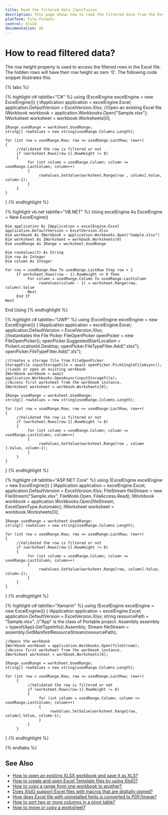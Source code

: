 ```yaml
---
title: Read the filtered data |Syncfusion
description: This page shows how to read the filtered data from the Excel file using Syncfusion .NET Excel library (XlsIO).
platform: File-formats
control: XlsIO
documentation: UG
---
```


# How to read filtered data?

The row height property is used to access the filtered rows in the Excel file. The hidden rows will have their row height as zero '0'. The following code snippet illustrates this.

{% tabs %}  

{% highlight c# tabtitle="C#" %}
using (ExcelEngine excelEngine = new ExcelEngine())
{
    IApplication application = excelEngine.Excel;
    application.DefaultVersion = ExcelVersion.Xlsx;
    //Open an existing Excel file
    IWorkbook workbook = application.Workbooks.Open("Sample.xlsx");
    IWorksheet worksheet = workbook.Worksheets[0];
	
    IRange usedRange = worksheet.UsedRange;
    string[] rowValues = new string[usedRange.Columns.Length];

    for (int row = usedRange.Row; row <= usedRange.LastRow; row++)
    {
         //Validated the row is filtered or not
         if (worksheet.Rows[row-1].RowHeight != 0)
         {
              for (int column = usedRange.Column; column <= usedRange.LastColumn; column++)
              {
                   rowValues.SetValue(worksheet.Range[row , column].Value, column-1);
              }
         }
    }
}
{% endhighlight %}

{% highlight vb.net tabtitle="VB.NET" %}
Using excelEngine As ExcelEngine = New ExcelEngine()

    Dim application As IApplication = excelEngine.Excel
    application.DefaultVersion = ExcelVersion.Xlsx
    Dim workbook As IWorkbook = application.Workbooks.Open("Sample.xlsx")
    Dim worksheet As IWorksheet = workbook.Worksheets(0)
    Dim usedRange As IRange = worksheet.UsedRange

    Dim rowValues(3) As String
    Dim row As Integer
    Dim column As Integer

    For row = usedRange.Row To usedRange.LastRow Step row + 1
         If worksheet.Rows(row - 1).RowHeight <> 0 Then
              For column = usedRange.Column To usedRange.LastColumn
                   rowValues(column - 1) = worksheet.Range(row, column).Value
              Next
         End If
    Next

End Using
{% endhighlight %}

{% highlight c# tabtitle="UWP" %}
using (ExcelEngine excelEngine = new ExcelEngine())
{
    IApplication application = excelEngine.Excel;
    application.DefaultVersion = ExcelVersion.Xlsx;    
    //Instantiates the File Picker
    FileOpenPicker openPicker = new FileOpenPicker();
    openPicker.SuggestedStartLocation = PickerLocationId.Desktop;
    openPicker.FileTypeFilter.Add(".xlsx");
    openPicker.FileTypeFilter.Add(".xls");

    //Creates a storage file from FileOpenPicker
    StorageFile inputStorageFile = await openPicker.PickSingleFileAsync();
    //Loads or open an existing workbook
    IWorkbook workbook = await application.Workbooks.OpenAsync(inputStorageFile);
    //Access first worksheet from the workbook instance.
    IWorksheet worksheet = workbook.Worksheets[0];

    IRange usedRange = worksheet.UsedRange;
    string[] rowValues = new string[usedRange.Columns.Length];

    for (int row = usedRange.Row; row <= usedRange.LastRow; row++)
    {
         //Validated the row is filtered or not
         if (worksheet.Rows[row-1].RowHeight != 0)
         {
              for (int column = usedRange.Column; column <= usedRange.LastColumn; column++)
              {
                   rowValues.SetValue(worksheet.Range[row , column ].Value, column-1);
              }
         }
    }
}
{% endhighlight %}

{% highlight c# tabtitle="ASP.NET Core" %}
using (ExcelEngine excelEngine = new ExcelEngine())
{
    IApplication application = excelEngine.Excel;
    application.DefaultVersion = ExcelVersion.Xlsx;
    FileStream fileStream = new FileStream("Sample.xlsx", FileMode.Open, FileAccess.Read);
    IWorkbook workbook = application.Workbooks.Open(fileStream, ExcelOpenType.Automatic);
    IWorksheet worksheet = workbook.Worksheets[0];
	
    IRange usedRange = worksheet.UsedRange;
    string[] rowValues = new string[usedRange.Columns.Length];

    for (int row = usedRange.Row; row <= usedRange.LastRow; row++)
    {
         //Validated the row is filtered or not
         if (worksheet.Rows[row-1].RowHeight != 0)
         {
              for (int column = usedRange.Column; column <= usedRange.LastColumn; column++)
              {
                   rowValues.SetValue(worksheet.Range[row, column].Value, column-1);
              }
         }
    }
}
{% endhighlight %}

{% highlight c# tabtitle="Xamarin" %}
using (ExcelEngine excelEngine = new ExcelEngine())
{
    IApplication application = excelEngine.Excel;
    application.DefaultVersion = ExcelVersion.Xlsx;
    string resourcePath = "Sample.xlsx";
    //"App" is the class of Portable project.
    Assembly assembly = typeof(App).GetTypeInfo().Assembly;
    Stream fileStream = assembly.GetManifestResourceStream(resourcePath);
	
    //Opens the workbook 
    IWorkbook workbook = application.Workbooks.Open(fileStream);                        
    //Access first worksheet from the workbook instance.
    IWorksheet worksheet = workbook.Worksheets[0];

    IRange usedRange = worksheet.UsedRange;
    string[] rowValues = new string[usedRange.Columns.Length];

    for (int row = usedRange.Row; row <= usedRange.LastRow; row++)
         {
              //Validated the row is filtered or not
              if (worksheet.Rows[row-1].RowHeight != 0)
              {
                   for (int column = usedRange.Column; column <= usedRange.LastColumn; column++)
                   {
                        rowValues.SetValue(worksheet.Range[row, column].Value, column-1);                        
                   }
              }
         }
}
{% endhighlight %}

{% endtabs %}  

## See Also

* [How to open an existing XLSX workbook and save it as XLS?](how-to-open-an-existing-xlsx-workbook-and-save-it-as-xls)
* [How to create and open Excel Template files by using XlsIO?](how-to-create-and-open-excel-template-files-by-using-xlsio)
* [How to copy a range from one workbook to another?](how-to-copy-a-range-from-one-workbook-to-another)
* [Does XlsIO support Excel files with macros that are digitally signed?](does-xlsio-support-excel-files-with-macros-that-are-digitally-signed)
* [How does Excel file with uninstalled fonts is converted to PDF/Image?](how-does-excel-file-with-uninstalled-fonts-is-converted-to-pdf-image)
* [How to sort two or more columns in a pivot table?](how-to-sort-two-or-more-columns-in-a-pivot-table)
* [How to move or copy a worksheet?](https://help.syncfusion.com/file-formats/xlsio/working-with-excel-worksheet#move-or-copy-a-worksheet)

